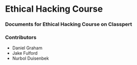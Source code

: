 # Ethical Hacking Course
### Documents for Ethical Hacking Course on Classpert

### Contributors
- Daniel Graham
- Jake Fulford
- Nurbol Duisenbek
